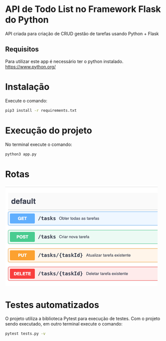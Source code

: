 # API de Todo List no Framework Flask do Python
API criada para criação de CRUD gestão de tarefas usando Python + Flask 

 
## Requisitos 
Para utilizar este app é necessário ter o python instalado.
https://www.python.org/

# Instalação
Execute o comando: 
```bash
pip3 install -r requirements.txt
```
# Execução do projeto
No terminal execute o comando:
```bash
python3 app.py
```
# Rotas
![Rotas](./routes.png)

# Testes automatizados
O projeto utiliza a biblioteca Pytest para execução de testes.
Com o projeto sendo executado, em outro terminal execute o comando:
```bash
pytest tests.py -v
```